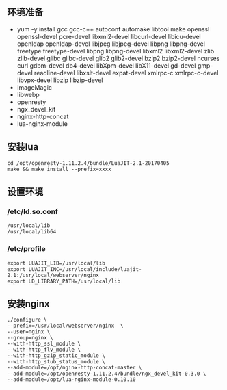 ## 环境准备
- yum -y install gcc gcc-c++ autoconf automake libtool make openssl openssl-devel pcre-devel libxml2-devel libcurl-devel libicu-devel openldap openldap-devel libjpeg libjpeg-devel libpng libpng-devel freetype freetype-devel libpng libpng-devel libxml2 libxml2-devel zlib zlib-devel glibc glibc-devel glib2 glib2-devel bzip2 bzip2-devel ncurses curl  gdbm-devel db4-devel libXpm-devel libX11-devel gd-devel gmp-devel readline-devel libxslt-devel expat-devel xmlrpc-c xmlrpc-c-devel libvpx-devel libzip libzip-devel
- imageMagic
- libwebp
- openresty
- ngx_devel_kit
- nginx-http-concat
- lua-nginx-module



## 安装lua
```
cd /opt/openresty-1.11.2.4/bundle/LuaJIT-2.1-20170405
make && make install --prefix=xxxx 
```
## 设置环境

### /etc/ld.so.conf
```
/usr/local/lib
/usr/local/lib64
```
### /etc/profile
```
export LUAJIT_LIB=/usr/local/lib
export LUAJIT_INC=/usr/local/include/luajit-2.1:/usr/local/webserver/nginx
export LD_LIBRARY_PATH=/usr/local/lib
```

## 安装nginx
```
./configure \
--prefix=/usr/local/webserver/nginx  \
--user=nginx \
--group=nginx \
--with-http_ssl_module \
--with-http_flv_module \
--with-http_gzip_static_module \
--with-http_stub_status_module \
--add-module=/opt/nginx-http-concat-master \
--add-module=/opt/openresty-1.11.2.4/bundle/ngx_devel_kit-0.3.0 \
--add-module=/opt/lua-nginx-module-0.10.10   
```

